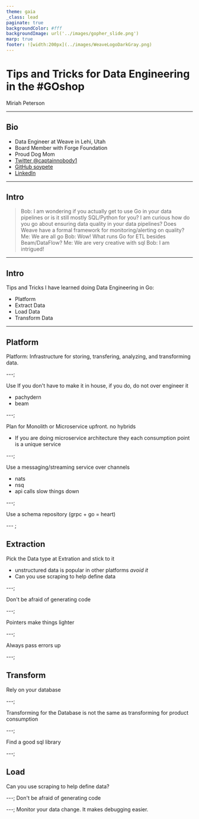 ```yaml
---
theme: gaia
_class: lead
paginate: true
backgroundColor: #fff
backgroundImage: url('../images/gopher_slide.png')
marp: true
footer: ![width:200px](../images/WeaveLogoDarkGray.png)
---
```


# Tips and Tricks for Data Engineering in the #GOshop
Miriah Peterson
<!-- 
Abstract: Data Engineers today work primarily in Python and Java to create large scale piplines and Data platforms for their companies. As a Data Engineer I have spent the past two years working exclusively in Go. 
In this talk I want to share what I have learn and tips and tricks for success.--> 

___


<!-- ![bg right fit](../images/IMG_3232.jpg) -->

## Bio

- Data Engineer at Weave in Lehi, Utah
- Board Member with Forge Foundation
- Proud Dog Mom
- [Twitter @captainnobody1](https://www.twitter.com/captainnobody1)
- [GitHub soypete](https://www.github.com/soypete)
- [LinkedIn](https://www.linkedin.com/in/miriah-peterson-35649b5b)

---

## Intro

>Bob: I am wondering if you actually get to use Go in your data pipelines or is it still mostly SQL/Python for you? I am curious how do you go about ensuring data quality in your data pipelines? Does Weave have a formal framework for monitoring/alerting on quality?
Me:  We are all go
Bob: Wow! What runs Go for ETL besides Beam/DataFlow?
Me: We are very creative with sql
Bob: I am intrigued!

---

## Intro

Tips and Tricks I have learned doing Data Engineering in Go:
- Platform
- Extract Data
- Load Data
- Transform Data

---

## Platform

Platform: Infrastructure for storing, transfering, analyzing, and transforming data.

---;

Use If you don't have to make it in house, if you do, do not over engineer it
 - pachydern
 - beam

---;

Plan for Monolith or Microservice upfront. no hybrids
- If you are doing microservice architecture they each consumption point is a unique service

---;

Use a messaging/streaming service over channels
- nats
- nsq
- api calls slow things down

---;

Use a schema repository (grpc + go =  heart)

--- ;

## Extraction

Pick the Data type at Extration and stick to it
- unstructured data is popular in other platforms *avoid it*
- Can you use scraping to help define data

---;

Don't be afraid of generating code

---;

Pointers make things lighter

---;

Always pass errors up

---;

## Transform

Rely on your database

---;

Transforming for the Database is not the same as transforming for product consumption

---;

Find a good sql library

---;
## Load

Can you use scraping to help define data?

---;
 Don't be afraid of generating code

---;
 Monitor your data change. It makes debugging easier.